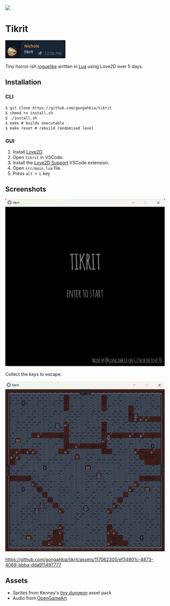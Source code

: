 ![](https://img.shields.io/badge/tikrit_1.0-passing-green)

# Tikrit

![](asset/tikrit-origin.png)

Tiny horror-ish [roguelike](https://en.wikipedia.org/wiki/Roguelike) written in [Lua](https://www.lua.org/) using Love2D over 5 days.

## Installation

### CLI

```console
$ git clone https://github.com/gongahkia/tikrit
$ chmod +x install.sh
$ ./install.sh
$ make # builds executable
$ make reset # rebuild randomised level
```

### GUI

1. Install [Love2D](https://love2d.org/).
2. Open `tikrit` in VSCode.
3. Install the [Love2D Support](https://marketplace.visualstudio.com/items?itemName=pixelbyte-studios.pixelbyte-love2d) VSCode extension.
4. Open `src/main.lua` file.
5. Press `alt + L` key

## Screenshots

![](asset/tikrit-gameplay-1.png)

Collect the keys to escape.

![](asset/tikrit-gameplay-2.png)

https://github.com/gongahkia/tikrit/assets/117062305/ef34901c-4873-4069-bbba-dda911497777

## Assets

* Sprites from Kenney's [tiny dungeon](https://kenney.nl/assets/tiny-dungeon) asset pack
* Audio from [OpenGameArt](https://opengameart.org/)
